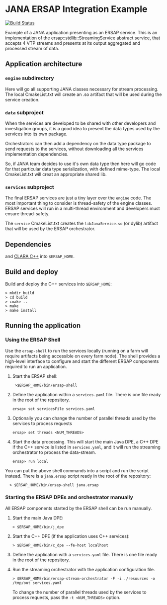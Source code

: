 # JANA ERSAP Integration Example

[![Build Status](https://travis-ci.org/JeffersonLab/ersap-jana.svg?branch=master)](https://travis-ci.org/JeffersonLab/ersap-jana)

Example of a JANA application presenting as an ERSAP service.
This is an implementation of the ersap::stdlib::StreamingService abstract service, 
that accepts 4 VTP streams and presents at its output aggregated and processed stream of data.

## Application architecture

### `engine` subdirectory

Here will go all supporting JANA classes necessary for stream processing.
The local CmakeList.txt will create an .so artifact that will be used during the 
service creation.
 
### `data` subproject

When the services are developed to be shared with other developers and
investigation groups, it is a good idea to present the data types used by the
services into its own package.

Orchestrators can then add a dependency on the data type package to send
requests to the services, without downloading all the services implementation
dependencies.

So, if JANA team decides to use it's own data type then here will go code 
for that particular data type serialization, with defined mime-type.
The local CmakeList.txt will creat an appropriate shared lib.

### `services` subproject

The final ERSAP services are just a tiny layer over the `engine` code.
The most important thing to consider is thread-safety of the engine classes.
ERSAP services will run in a multi-thread environment and developers must
ensure thread-safety.

The `service`  CmakeList.txt creates the `libJanaService.so` (or dylib) artifact
that will be used by the ERSAP orchestrator.


## Dependencies

and [CLARA C++](https://github.com/JeffersonLab/clara-cpp#build-notes)
into `$ERSAP_HOME`.

## Build and deploy

Build and deploy the C++ services into `$ERSAP_HOME`:

    > mkdir build
    > cd build
    > cmake ..
    > make
    > make install

## Running the application

### Using the ERSAP Shell

Use the `ersap-shell` to run the services locally (running on a farm will require artifacts 
being accessible on every farm node).
The shell provides a high-level interface to configure and start
the different ERSAP components required to run an application.

1. Start the ERSAP shell:

        >$ERSAP_HOME/bin/ersap-shell

2. Define the application within a `services.yaml` file.
   There is one file ready in the root of the repository.

       ersap> set servicesFile services.yaml

3. Optionally you can change the number of parallel threads
   used by the services to process requests

       ersap> set threads <NUM_THREADS>

5. Start the data processing.
   This will start the main Java DPE,
   a C++ DPE if the C++ service is listed in `services.yaml`,
   and it will run the streaming orchestrator to process the data-stream.

       ersap> run local

You can put the above shell commands into a script and run the script instead.
There is a `jana.ersap` script ready in the root of the repository:

      > $ERSAP_HOME/bin/ersap-shell jana.ersap

### Starting the ERSAP DPEs and orchestrator manually

All ERSAP components started by the ERSAP shell can be run manually.

1. Start the main Java DPE:

       > $ERSAP_HOME/bin/j_dpe

2. Start the C++ DPE (if the application uses C++ services):

       > $ERSAP_HOME/bin/c_dpe --fe-host localhost

3. Define the application with a `services.yaml` file.
   There is one file ready in the root of the repository.
   

4. Run the streaming orchestrator with the application configuration file.

       > $ERSAP_HOME/bin/ersap-stream-orchestrator -F -i ./resources -o /tmp/out services.yaml 

   To change the number of parallel threads used by the services to process
   requests, pass the `-t <NUM_THREADS>` option.

